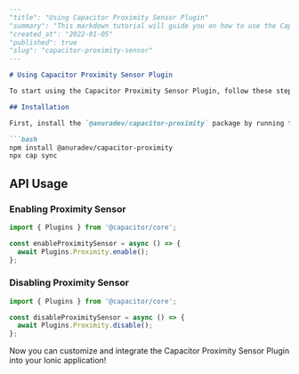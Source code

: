 ```md
---
"title": "Using Capacitor Proximity Sensor Plugin"
"summary": "This markdown tutorial will guide you on how to use the Capacitor Proximity Sensor Plugin in your Ionic application."
"created_at": "2022-01-05"
"published": true
"slug": "capacitor-proximity-sensor"
---

# Using Capacitor Proximity Sensor Plugin

To start using the Capacitor Proximity Sensor Plugin, follow these steps:

## Installation

First, install the `@anuradev/capacitor-proximity` package by running the following command:

```bash
npm install @anuradev/capacitor-proximity
npx cap sync
```

## API Usage

### Enabling Proximity Sensor

```typescript
import { Plugins } from '@capacitor/core';

const enableProximitySensor = async () => {
  await Plugins.Proximity.enable();
};
```

### Disabling Proximity Sensor

```typescript
import { Plugins } from '@capacitor/core';

const disableProximitySensor = async () => {
  await Plugins.Proximity.disable();
};
```

Now you can customize and integrate the Capacitor Proximity Sensor Plugin into your Ionic application!
```